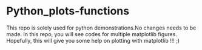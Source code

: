 # Python_plots-functions
This repo is solely used for python demonstrations.No changes needs to be made. 
In this repo, you will see codes for multiple matplotlib figures. Hopefully, this will give you some help on plotting with matplotlib !!! ;)
